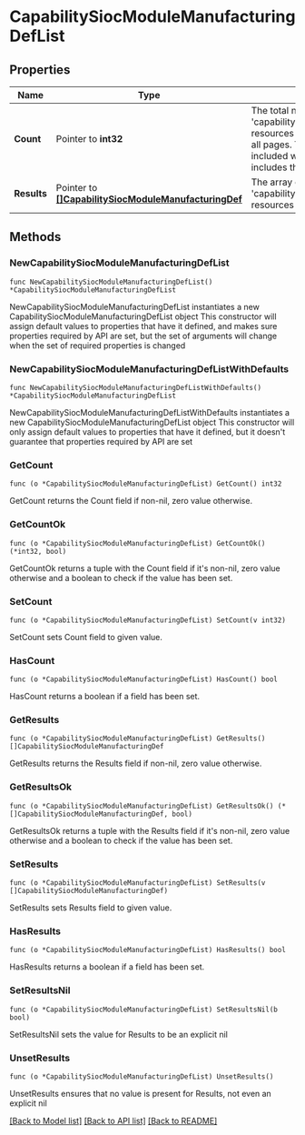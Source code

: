 # CapabilitySiocModuleManufacturingDefList

## Properties

Name | Type | Description | Notes
------------ | ------------- | ------------- | -------------
**Count** | Pointer to **int32** | The total number of &#39;capability.SiocModuleManufacturingDef&#39; resources matching the request, accross all pages. The &#39;Count&#39; attribute is included when the HTTP GET request includes the &#39;$inlinecount&#39; parameter. | [optional] 
**Results** | Pointer to [**[]CapabilitySiocModuleManufacturingDef**](CapabilitySiocModuleManufacturingDef.md) | The array of &#39;capability.SiocModuleManufacturingDef&#39; resources matching the request. | [optional] 

## Methods

### NewCapabilitySiocModuleManufacturingDefList

`func NewCapabilitySiocModuleManufacturingDefList() *CapabilitySiocModuleManufacturingDefList`

NewCapabilitySiocModuleManufacturingDefList instantiates a new CapabilitySiocModuleManufacturingDefList object
This constructor will assign default values to properties that have it defined,
and makes sure properties required by API are set, but the set of arguments
will change when the set of required properties is changed

### NewCapabilitySiocModuleManufacturingDefListWithDefaults

`func NewCapabilitySiocModuleManufacturingDefListWithDefaults() *CapabilitySiocModuleManufacturingDefList`

NewCapabilitySiocModuleManufacturingDefListWithDefaults instantiates a new CapabilitySiocModuleManufacturingDefList object
This constructor will only assign default values to properties that have it defined,
but it doesn't guarantee that properties required by API are set

### GetCount

`func (o *CapabilitySiocModuleManufacturingDefList) GetCount() int32`

GetCount returns the Count field if non-nil, zero value otherwise.

### GetCountOk

`func (o *CapabilitySiocModuleManufacturingDefList) GetCountOk() (*int32, bool)`

GetCountOk returns a tuple with the Count field if it's non-nil, zero value otherwise
and a boolean to check if the value has been set.

### SetCount

`func (o *CapabilitySiocModuleManufacturingDefList) SetCount(v int32)`

SetCount sets Count field to given value.

### HasCount

`func (o *CapabilitySiocModuleManufacturingDefList) HasCount() bool`

HasCount returns a boolean if a field has been set.

### GetResults

`func (o *CapabilitySiocModuleManufacturingDefList) GetResults() []CapabilitySiocModuleManufacturingDef`

GetResults returns the Results field if non-nil, zero value otherwise.

### GetResultsOk

`func (o *CapabilitySiocModuleManufacturingDefList) GetResultsOk() (*[]CapabilitySiocModuleManufacturingDef, bool)`

GetResultsOk returns a tuple with the Results field if it's non-nil, zero value otherwise
and a boolean to check if the value has been set.

### SetResults

`func (o *CapabilitySiocModuleManufacturingDefList) SetResults(v []CapabilitySiocModuleManufacturingDef)`

SetResults sets Results field to given value.

### HasResults

`func (o *CapabilitySiocModuleManufacturingDefList) HasResults() bool`

HasResults returns a boolean if a field has been set.

### SetResultsNil

`func (o *CapabilitySiocModuleManufacturingDefList) SetResultsNil(b bool)`

 SetResultsNil sets the value for Results to be an explicit nil

### UnsetResults
`func (o *CapabilitySiocModuleManufacturingDefList) UnsetResults()`

UnsetResults ensures that no value is present for Results, not even an explicit nil

[[Back to Model list]](../README.md#documentation-for-models) [[Back to API list]](../README.md#documentation-for-api-endpoints) [[Back to README]](../README.md)


